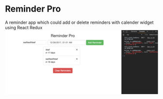 # Reminder Pro
A reminder app which could add or delete reminders with calender widget using React Redux
<img src="/screenshot.png">